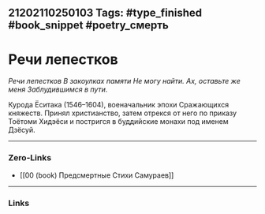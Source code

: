 21202110250103
Tags: #type_finished #book_snippet #poetry_смерть
---
# Речи лепестков

*Речи лепестков
В закоулках памяти
Не могу найти.
Ах, оставьте же меня
Заблудившимся в пути.*

Курода Ёситака (1546–1604), военачальник эпохи Сражающихся княжеств. Принял христианство, затем отрекся от него по приказу Тоётоми Хидэёси и постригся в буддийские монахи под именем Дзёсуй. 

---
### Zero-Links
- [[00 (book) Предсмертные Стихи Самураев]]
---
### Links
